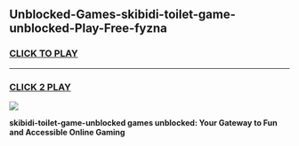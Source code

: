 
## Unblocked-Games-skibidi-toilet-game-unblocked-Play-Free-fyzna
<h3>
<a href="https://premium76.site?title=skibidi-toilet-game-unblocked&ref=23A">CLICK TO PLAY</a></h3>
<hr>

<h3>
<a href="https://premium76.site?title=skibidi-toilet-game-unblocked&ref=23A">CLICK 2 PLAY</a>
  
</h3>

<a href="https://premium76.site?title=skibidi-toilet-game-unblocked&ref=23A"><img src="https://clearcache.store/games.png"></a>


**skibidi-toilet-game-unblocked games unblocked: Your Gateway to Fun and Accessible Online Gaming**
